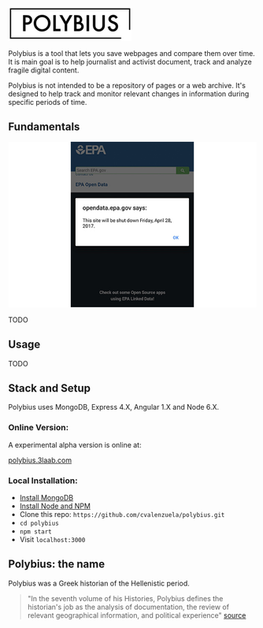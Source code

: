 ![logo](public/images/logo@small.jpg)

Polybius is a tool that lets you save webpages and compare them over time. It is main goal is to help journalist and activist document, track and analyze fragile digital content.

Polybius is not intended to be a repository of pages or a web archive. It's designed to help track and monitor relevant changes in information during specific periods of time.

## Fundamentals

![epa](public/images/epa.jpg)

TODO

## Usage

TODO

## Stack and Setup

Polybius uses MongoDB, Express 4.X, Angular 1.X and Node 6.X.

### Online Version:

A experimental alpha version is online at:

[polybius.3laab.com](polybius.3laab.com)

### Local Installation:
  - [Install MongoDB](https://www.mongodb.com/lp/download/mongodb-enterprise?jmp=nav)
  - [Install Node and NPM](https://docs.npmjs.com/getting-started/installing-node)
  - Clone this repo: `https://github.com/cvalenzuela/polybius.git`
  - `cd polybius`
  - `npm start`
  - Visit `localhost:3000`

## Polybius: the name

Polybius was a Greek historian of the Hellenistic period.

> "In the seventh volume of his Histories, Polybius defines the historian's job as the analysis of documentation, the review of relevant geographical information, and political experience" [source](https://en.wikipedia.org/wiki/Polybius)
